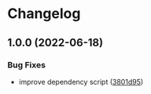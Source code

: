 # Changelog

## 1.0.0 (2022-06-18)


### Bug Fixes

* improve dependency script ([3801d95](https://www.github.com/douglasdgoulart/asdf-kcat/commit/3801d9563c5f6efd8989255cfb42cbae5fdae0d6))
